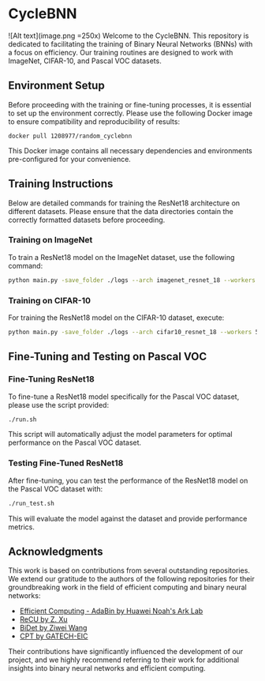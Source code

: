 

# CycleBNN

![Alt text](image.png =250x)
Welcome to the CycleBNN. This repository is dedicated to facilitating the training of Binary Neural Networks (BNNs) with a focus on efficiency. Our training routines are designed to work with ImageNet, CIFAR-10, and Pascal VOC datasets.

## Environment Setup

Before proceeding with the training or fine-tuning processes, it is essential to set up the environment correctly. Please use the following Docker image to ensure compatibility and reproducibility of results:

```
docker pull 1208977/random_cyclebnn

```

This Docker image contains all necessary dependencies and environments pre-configured for your convenience.

## Training Instructions

Below are detailed commands for training the ResNet18 architecture on different datasets. Please ensure that the data directories contain the correctly formatted datasets before proceeding.

### Training on ImageNet

To train a ResNet18 model on the ImageNet dataset, use the following command:

```bash
python main.py -save_folder ./logs --arch imagenet_resnet_18 --workers 5 --datadir ./imagenet2012 --is_cyclic_precision --cyclic_num_bits_schedule 2 6 --cyclic_num_grad_bits_schedule 8 8 --num_cyclic_period 8 --lr 0.001 --num_cyclic_annealing 1 --iters 9000000 --batch_size 16 --optimizer adamw --lr_schedule cosine --clamping_tau no --dataset imagenet --eval_every 1250
```

### Training on CIFAR-10

For training the ResNet18 model on the CIFAR-10 dataset, execute:

```bash
python main.py -save_folder ./logs --arch cifar10_resnet_18 --workers 5 --datadir ./data --is_cyclic_precision --cyclic_num_bits_schedule 2 6 --cyclic_num_grad_bits_schedule 8 8 --num_cyclic_period 8 --lr 0.001 --num_cyclic_annealing 1 --iters 187500 --batch_size 16 --optimizer adamw --lr_schedule cosine --clamping_tau no --dataset imagenet --eval_every 1250
```

## Fine-Tuning and Testing on Pascal VOC

### Fine-Tuning ResNet18

To fine-tune a ResNet18 model specifically for the Pascal VOC dataset, please use the script provided:

```bash
./run.sh
```

This script will automatically adjust the model parameters for optimal performance on the Pascal VOC dataset.

### Testing Fine-Tuned ResNet18

After fine-tuning, you can test the performance of the ResNet18 model on the Pascal VOC dataset with:

```bash
./run_test.sh
```

This will evaluate the model against the dataset and provide performance metrics.


## Acknowledgments

This work is based on contributions from several outstanding repositories. We extend our gratitude to the authors of the following repositories for their groundbreaking work in the field of efficient computing and binary neural networks:

- [Efficient Computing - AdaBin by Huawei Noah's Ark Lab](https://github.com/huawei-noah/Efficient-Computing/tree/master/BinaryNetworks/AdaBin)
- [ReCU by Z. Xu](https://github.com/z-hXu/ReCU)
- [BiDet by Ziwei Wang](https://github.com/ZiweiWangTHU/BiDet)
- [CPT by GATECH-EIC](https://github.com/GATECH-EIC/CPT)

Their contributions have significantly influenced the development of our project, and we highly recommend referring to their work for additional insights into binary neural networks and efficient computing.

